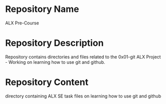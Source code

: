 <h1>Repository Name</h1>
ALX Pre-Course

<h1>Repository Description</h1>
Repository contains directories and files related to the 0x01-git ALX Project - Working on learning how to use git and github.

<h1>Repository Content</h1>
directory containing ALX SE task files on learning how to use git and github
